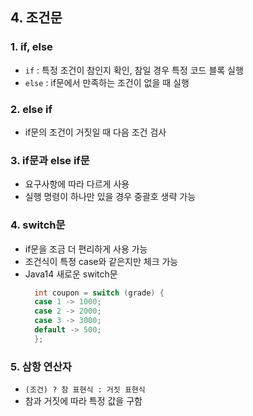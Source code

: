 ## 4. 조건문

### 1. if, else
- `if` : 특정 조건이 참인지 확인, 참일 경우 특정 코드 블록 실행
- `else` : if문에서 만족하는 조건이 없을 때 실행

### 2. else if
- if문의 조건이 거짓일 때 다음 조건 검사

### 3. if문과 else if문
- 요구사항에 따라 다르게 사용
- 실행 명령이 하나만 있을 경우 중괄호 생략 가능

### 4. switch문
- if문을 조금 더 편리하게 사용 가능
- 조건식이 특정 case와 같은지만 체크 가능
- Java14 새로운 switch문
  ```java
    int coupon = switch (grade) {
    case 1 -> 1000;
    case 2 -> 2000;
    case 3 -> 3000;
    default -> 500;
    };
  ```
  
### 5. 삼항 연산자
 - `(조건) ? 참 표현식 : 거짓 표현식`
 - 참과 거짓에 따라 특정 값을 구함